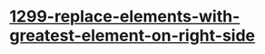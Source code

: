 # [1299-replace-elements-with-greatest-element-on-right-side](https://leetcode.com/problems/replace-elements-with-greatest-element-on-right-side)